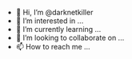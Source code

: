 - 👋 Hi, I’m @darknetkiller
- 👀 I’m interested in ...
- 🌱 I’m currently learning ...
- 💞️ I’m looking to collaborate on ...
- 📫 How to reach me ...

<!---
darknetkiller/darknetkiller is a ✨ special ✨ repository because its `README.md` (this file) appears on your GitHub profile.
You can click the Preview link to take a look at your changes.
--->
